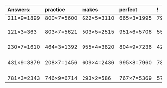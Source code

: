 | Answers: | practice | makes | perfect | ! |
| :--- | :--- | :--- | :--- | :--- |
| 211×9=1899 | 800×7=5600 | 622×5=3110 | 665×3=1995 | 796×5=3980 | 
|   |   |   |   |   | 
|   |   |   |   |   | 
|   |   |   |   |   | 
| 121×3=363 | 803×7=5621 | 503×5=2515 | 951×6=5706 | 558×5=2790 | 
|   |   |   |   |   | 
|   |   |   |   |   | 
|   |   |   |   |   | 
|   |   |   |   |   | 
| 230×7=1610 | 464×3=1392 | 955×4=3820 | 804×9=7236 | 427×6=2562 | 
|   |   |   |   |   | 
|   |   |   |   |   | 
|   |   |   |   |   | 
|   |   |   |   |   | 
| 431×9=3879 | 208×7=1456 | 609×4=2436 | 995×8=7960 | 785×8=6280 | 
|   |   |   |   |   | 
|   |   |   |   |   | 
|   |   |   |   |   | 
|   |   |   |   |   | 
| 781×3=2343 | 746×9=6714 | 293×2=586 | 767×7=5369 | 577×3=1731 | 
